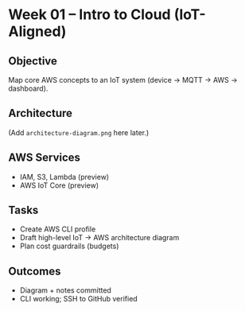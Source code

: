 # Week 01 – Intro to Cloud (IoT-Aligned)

##  Objective
Map core AWS concepts to an IoT system (device → MQTT → AWS → dashboard).

##  Architecture
(Add `architecture-diagram.png` here later.)

##  AWS Services
- IAM, S3, Lambda (preview)
- AWS IoT Core (preview)

##  Tasks
- Create AWS CLI profile
- Draft high-level IoT → AWS architecture diagram
- Plan cost guardrails (budgets)

##  Outcomes
- Diagram + notes committed
- CLI working; SSH to GitHub verified
